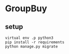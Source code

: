 GroupBuy
===

## setup
```
virtual env .p python3
pip install -r requirements
python manage.py migrate
```


